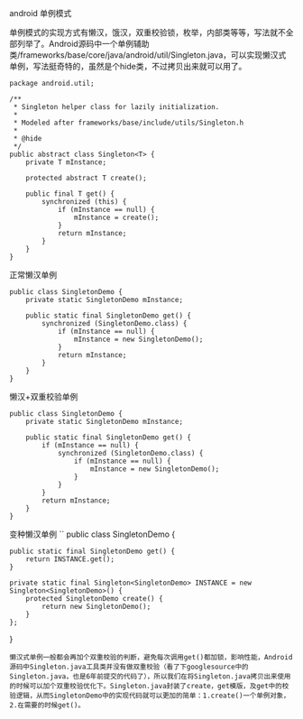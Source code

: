 android 单例模式

单例模式的实现方式有懒汉，饿汉，双重校验锁，枚举，内部类等等，写法就不全部列举了。Android源码中一个单例辅助类/frameworks/base/core/java/android/util/Singleton.java，可以实现懒汉式单例，写法挺奇特的，虽然是个hide类，不过拷贝出来就可以用了。

```
package android.util;

/**
 * Singleton helper class for lazily initialization.
 *
 * Modeled after frameworks/base/include/utils/Singleton.h
 *
 * @hide
 */
public abstract class Singleton<T> {
    private T mInstance;

    protected abstract T create();

    public final T get() {
        synchronized (this) {
            if (mInstance == null) {
                mInstance = create();
            }
            return mInstance;
        }
    }
} 
```

正常懒汉单例
```
public class SingletonDemo {
    private static SingletonDemo mInstance;

    public static final SingletonDemo get() {
        synchronized (SingletonDemo.class) {
            if (mInstance == null) {
                mInstance = new SingletonDemo();
            }
            return mInstance;
        }
    }
} 
```

懒汉+双重校验单例
```
public class SingletonDemo {
    private static SingletonDemo mInstance;

    public static final SingletonDemo get() {
        if (mInstance == null) {
            synchronized (SingletonDemo.class) {
                if (mInstance == null) {
                    mInstance = new SingletonDemo();
                }
            }
        }
        return mInstance;
    }
} 
```

变种懒汉单例
``
public class SingletonDemo {

    public static final SingletonDemo get() {
        return INSTANCE.get();
    }

    private static final Singleton<SingletonDemo> INSTANCE = new Singleton<SingletonDemo>() {
        protected SingletonDemo create() {
            return new SingletonDemo();
        }
    };
}
```
懒汉式单例一般都会再加个双重校验的判断，避免每次调用get()都加锁，影响性能，Android源码中Singleton.java工具类并没有做双重校验（看了下googlesource中的Singleton.java，也是6年前提交的代码了），所以我们在将Singleton.java拷贝出来使用的时候可以加个双重校验优化下。Singleton.java封装了create，get模版，及get中的校验逻辑，从而SingletonDemo中的实现代码就可以更加的简单：1.create()一个单例对象，2.在需要的时候get()。